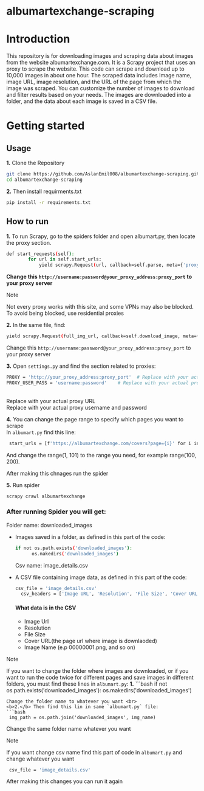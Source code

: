 # albumartexchange-scraping

# Introduction
This repository is for downloading images and scraping data about images from the website albumartexchange.com.
It is a Scrapy project that uses an proxy to scrape the website.
This code can scrape and download up to 10,000 images in about one hour.
The scraped data includes Image name, image URL, image resolution, and the URL of the page from which the image was scraped.
You can customize the number of images to download and filter results based on your needs.
The images are downloaded into a folder, and the data about each image is saved in a CSV file.



# Getting started
## Usage

**1.** Clone the Repository
```bash
git clone https://github.com/AslanEmil008/albumartexchange-scraping.git
cd albumartexchange-scraping
```
**2.** Then install requirments.txt
```bash
pip install -r requirements.txt
```

## How to run
**1.** To run Scrapy, go to the spiders folder and open albumart.py, then locate the proxy section.
```bash
def start_requests(self):
        for url in self.start_urls:
            yield scrapy.Request(url, callback=self.parse, meta={'proxy':''http://username:password@your_proxy_address:proxy_port'})
```
<b>Change this `http://username:password@your_proxy_address:proxy_port` to your proxy server</b>

> [!NOTE]
> Not every proxy works with this site, and some VPNs may also be blocked.
> To avoid being blocked, use residential proxies

**2.** In the same file, find:
```bash
yield scrapy.Request(full_img_url, callback=self.download_image, meta={'img_counter': img_counter, 'proxy': 'http://username:password@your_proxy_address:proxy_port'})
```
Change this `http://username:password@your_proxy_address:proxy_port` to your proxy server


**3.** Open `settings.py` and find the section related to proxies:
```bash
PROXY = 'http://your_proxy_address:proxy_port'  # Replace with your actual proxy URL
PROXY_USER_PASS = 'username:password'    # Replace with your actual proxy username and password
```
<br>
Replace with your actual proxy URL <br>
Replace with your actual proxy username and password <br>

**4.** You can change the page range to specify which pages you want to scrape <br>
In `albumart.py` find this line:
```bash
 start_urls = [f'https://albumartexchange.com/covers?page={i}' for i in range(1, 101)]
```
And change the range(1, 101) to the range you need, for example range(100, 200). <br>

After making this chnages run the spider

**5.** Run spider
```bash
scrapy crawl albumartexchange
```


### After running Spider you will get:
Folder name: downloaded_images
- Images saved in a folder, as defined in this part of the code:
  ```bash
  if not os.path.exists('downloaded_images'): 
        os.makedirs('downloaded_images')
  ```
  Csv name: image_details.csv
- A CSV file containing image data, as defined in this part of the code:
  
  ```bash
  csv_file = 'image_details.csv' 
    csv_headers = ['Image URL', 'Resolution', 'File Size', 'Cover URL', 'Image Name']

  ```

  #### What data is in the CSV
  - Image Url
  - Resolution
  - File Size
  - Cover URL(the page url where image is downlaoded)
  - Image Name (e.p 00000001.png, and so on)



> [!NOTE]
>If you want to change the folder where images are downloaded, or if you want to run the code twice for different pages and save images in different folders, you must find these lines in `albumart.py`:
<b>1.</b> ```bash
if not os.path.exists('downloaded_images'): 
        os.makedirs('downloaded_images')
```
Change the folder name to whatever you want <br>
<b>2.</b> Then find this lin in same `albumart.py` file:
```bash
 img_path = os.path.join('downloaded_images', img_name) 
```
Change the same folder name whatever you want 

> [!NOTE]
> If you want change csv name find this part of code in `albumart.py` and change whatever you want
```bash
 csv_file = 'image_details.csv'
```
After making this changes you can run it again




